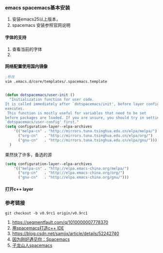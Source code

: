 



### emacs spacemacs基本安装

1. 安装emacs25以上版本，
2. spacemacs 安装参照官网说明



#### 字体的支持

1. 查看当前的字体
2. 

#### 网络配置使用国内镜像



```lisp
;修改  
vim .emacs.d/core/templates/.spacemacs.template  
  
  
(defun dotspacemacs/user-init ()  
  "Initialization function for user code.  
It is called immediately after `dotspacemacs/init', before layer configuration  
executes.  
 This function is mostly useful for variables that need to be set  
before packages are loaded. If you are unsure, you should try in setting them in  
`dotspacemacs/user-config' first."  
(setq configuration-layer--elpa-archives  
    '(("melpa-cn" . "http://mirrors.tuna.tsinghua.edu.cn/elpa/melpa/")  
      ("org-cn"   . "http://mirrors.tuna.tsinghua.edu.cn/elpa/org/")  
      ("gnu-cn"   . "http://mirrors.tuna.tsinghua.edu.cn/elpa/gnu/")))  
  )  
```



果然快了许多，备选的源

```lisp
(setq configuration-layer--elpa-archives
    '(("melpa-cn" . "http://elpa.emacs-china.org/melpa/")
      ("org-cn"   . "http://elpa.emacs-china.org/org/")
      ("gnu-cn"   . "http://elpa.emacs-china.org/gnu/")))
```





#### 打开c++ layer





### 参考链接

```
git checkout -b v0.9rc1 origin/v0.9rc1
```



1. https://segmentfault.com/q/1010000007778370
2. [用spacemacs打造c++ IDE](https://blog.csdn.net/csfreebird/article/details/71194235)
3. https://blog.csdn.net/samjjx/article/details/52242740
4. [因为刚好遇见你：Spacemacs](https://www.jianshu.com/p/8a8a35596b9d)
5. [子龙山人spacemacs](https://zilongshanren.com/blog/2015-12-06-spacemacs-rocks.html)

